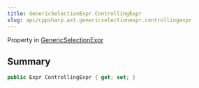 ```yaml
---
title: GenericSelectionExpr.ControllingExpr
slug: api/cppsharp.ast.genericselectionexpr.controllingexpr
---
```

Property in [GenericSelectionExpr](/api/cppsharp/ast/genericselectionexpr)

## Summary



```csharp
public Expr ControllingExpr { get; set; }
```

